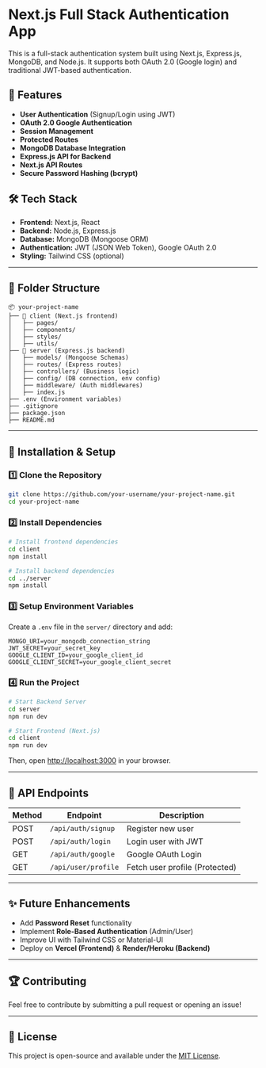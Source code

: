 # Next.js Full Stack Authentication App

This is a full-stack authentication system built using Next.js, Express.js, MongoDB, and Node.js. It supports both OAuth 2.0 (Google login) and traditional JWT-based authentication.

## 🚀 Features
- **User Authentication** (Signup/Login using JWT)
- **OAuth 2.0 Google Authentication**
- **Session Management**
- **Protected Routes**
- **MongoDB Database Integration**
- **Express.js API for Backend**
- **Next.js API Routes**
- **Secure Password Hashing (bcrypt)**

## 🛠️ Tech Stack
- **Frontend:** Next.js, React
- **Backend:** Node.js, Express.js
- **Database:** MongoDB (Mongoose ORM)
- **Authentication:** JWT (JSON Web Token), Google OAuth 2.0
- **Styling:** Tailwind CSS (optional)

---

## 📂 Folder Structure
```
📦 your-project-name
├── 📂 client (Next.js frontend)
│   ├── pages/
│   ├── components/
│   ├── styles/
│   ├── utils/
├── 📂 server (Express.js backend)
│   ├── models/ (Mongoose Schemas)
│   ├── routes/ (Express routes)
│   ├── controllers/ (Business logic)
│   ├── config/ (DB connection, env config)
│   ├── middleware/ (Auth middlewares)
│   ├── index.js
├── .env (Environment variables)
├── .gitignore
├── package.json
├── README.md
```

---

## 🔧 Installation & Setup
### 1️⃣ Clone the Repository
```sh
git clone https://github.com/your-username/your-project-name.git
cd your-project-name
```

### 2️⃣ Install Dependencies
```sh
# Install frontend dependencies
cd client
npm install

# Install backend dependencies
cd ../server
npm install
```

### 3️⃣ Setup Environment Variables
Create a `.env` file in the `server/` directory and add:
```env
MONGO_URI=your_mongodb_connection_string
JWT_SECRET=your_secret_key
GOOGLE_CLIENT_ID=your_google_client_id
GOOGLE_CLIENT_SECRET=your_google_client_secret
```

### 4️⃣ Run the Project
```sh
# Start Backend Server
cd server
npm run dev

# Start Frontend (Next.js)
cd client
npm run dev
```
Then, open [http://localhost:3000](http://localhost:3000) in your browser.

---

## 📌 API Endpoints
| Method | Endpoint | Description |
|--------|----------|------------|
| POST | `/api/auth/signup` | Register new user |
| POST | `/api/auth/login` | Login user with JWT |
| GET | `/api/auth/google` | Google OAuth Login |
| GET | `/api/user/profile` | Fetch user profile (Protected) |

---

## ✨ Future Enhancements
- Add **Password Reset** functionality
- Implement **Role-Based Authentication** (Admin/User)
- Improve UI with Tailwind CSS or Material-UI
- Deploy on **Vercel (Frontend)** & **Render/Heroku (Backend)**

---

## 🏆 Contributing
Feel free to contribute by submitting a pull request or opening an issue!

---

## 📜 License
This project is open-source and available under the [MIT License](LICENSE).

